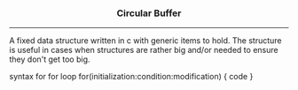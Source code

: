 <center><h3>Circular Buffer</h3></center>
<hr />

A fixed data structure written in c with generic items to hold.  The structure 
is useful in cases when structures are rather big and/or needed to ensure 
they don't get too big.

syntax for for loop
for(initialization:condition:modification)
{
code
}
